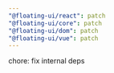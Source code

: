 ```yaml
---
"@floating-ui/react": patch
"@floating-ui/core": patch
"@floating-ui/dom": patch
"@floating-ui/vue": patch
---
```


chore: fix internal deps
